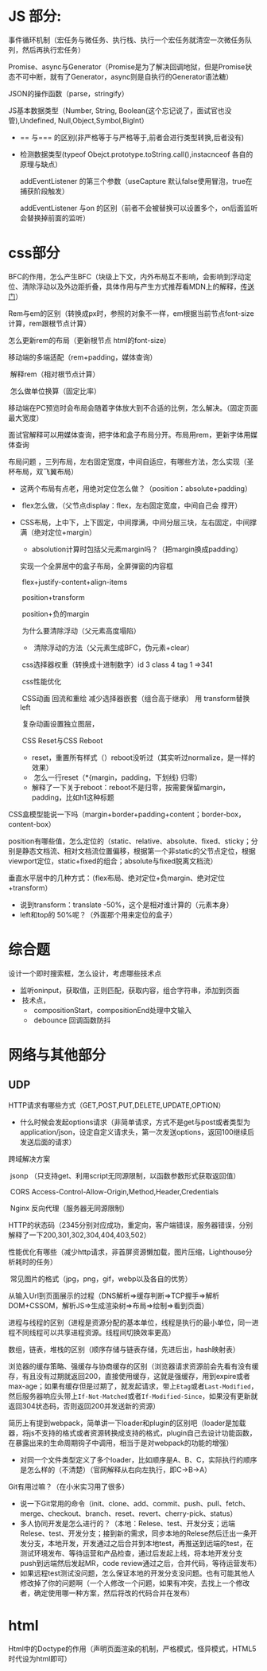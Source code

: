 # JS 部分:

 

事件循环机制（宏任务与微任务、执行栈、执行一个宏任务就清空一次微任务队列，然后再执行宏任务）

Promise、async与Generator（Promise是为了解决回调地狱，但是Promise状态不可中断，就有了Generator，async则是自执行的Generator语法糖）

JSON的操作函数（parse，stringify）

JS基本数据类型（Number, String, Boolean(这个忘记说了，面试官也没管),Undefined, Null,Object,Symbol,BigInt）

- == 与=== 的区别(非严格等于与严格等于,前者会进行类型转换,后者没有)

- 检测数据类型(typeof Obejct.prototype.toString.call(),instacnceof 各自的原理与缺点）

  addEventListener 的第三个参数（useCapture 默认false使用冒泡，true在捕获阶段触发）    

  addEventListener 与on 的区别（前者不会被替换可以设置多个，on后面监听会替换掉前面的监听）



# css部分

BFC的作用，怎么产生BFC（块级上下文，内外布局互不影响，会影响到浮动定位、清除浮动以及外边距折叠，具体作用与产生方式推荐看MDN上的解释，[传送门](https://developer.mozilla.org/zh-CN/docs/Web/Guide/CSS/Block_formatting_context)）

Rem与em的区别（转换成px时，参照的对象不一样，em根据当前节点font-size计算，rem跟根节点计算）

怎么更新rem的布局（更新根节点 html的font-size）

移动端的多端适配（rem+padding，媒体查询）      

​      解释rem（相对根节点计算）      

​      怎么做单位换算（固定比率）      

​      移动端在PC预览时会布局会随着字体放大到不合适的比例，怎么解决。（固定页面最大宽度）      

​      面试官解释可以用媒体查询，把字体和盒子布局分开。布局用rem，更新字体用媒体查询

布局问题 ，三列布局，左右固定宽度，中间自适应，有哪些方法，怎么实现（圣杯布局，双飞翼布局）    

- ​      这两个布局有点老，用绝对定位怎么做？（position：absolute+padding）      

- ​      flex怎么做，（父节点display：flex，左右固定宽度，中间自己会 撑开）

- CSS布局，上中下，上下固定，中间撑满，中间分层三块，左右固定，中间撑满（绝对定位+margin）

  - absolution计算时包括父元素margin吗？（把margin换成padding）

  实现一个全屏居中的盒子布局，全屏弹窗的内容框    

  ​    flex+justify-content+align-items    

  ​    position+transform    

  ​    position+负的margin    

  ​    为什么要清除浮动（父元素高度塌陷）    

  - ​      清除浮动的方法（父元素生成BFC，伪元素+clear）      

  ​    css选择器权重（转换成十进制数字）id  3 class 4 tag 1  =>341    

  ​    css性能优化    

  ​    CSS动画 回流和重绘 减少选择器嵌套（组合高于继承） 用 transform替换left    

  ​    复杂动画设置独立图层，    

  ​    CSS Reset与CSS Reboot    

  - ​      reset，重置所有样式（）reboot没听过（其实听过normalize，是一样的效果）      
  - ​      怎么一行reset（*{margin，padding，下划线} 归零）      
  - ​      解释了一下关于reboot：reboot不是归零，按需要保留margin，padding，比如h1这种标题

CSS盒模型能说一下吗（margin+border+padding+content；border-box，content-box）

position有哪些值，怎么定位的（static、relative、absolute、fixed、sticky；分别是静态文档流、相对文档流位置偏移，根据第一个非static的父节点定位，根据viewport定位，static+fixed的组合；absolute与fixed脱离文档流） 

垂直水平居中的几种方式：（flex布局、绝对定位+负margin、绝对定位+transform）

- 说到transform：translate -50%，这个是相对谁计算的（元素本身） 
- left和top的 50%呢？（外面那个用来定位的盒子）

# 综合题 

设计一个即时搜索框，怎么设计，考虑哪些技术点    

- ​      监听oninput，获取值，正则匹配，获取内容，组合字符串，添加到页面      
- ​      技术点，      
  - ​        compositionStart，compositionEnd处理中文输入        
  - ​        debounce 回调函数防抖

# 网络与其他部分

## UDP





HTTP请求有哪些方式（GET,POST,PUT,DELETE,UPDATE,OPTION）    

- ​      什么时候会发起options请求（非简单请求，方式不是get与post或者类型为application/json，设定自定义请求头，第一次发送options，返回100继续后发送后面的请求）

跨域解决方案    

​    jsonp （只支持get、利用script无同源限制，以函数参数形式获取返回值）    

​    CORS Access-Control-Allow-Origin,Method,Header,Credentials    

​    Nginx 反向代理（服务器无同源限制）

HTTP的状态码（2345分别对应成功，重定向，客户端错误，服务器错误，分别解释了一下200,301,302,304,404,403,502）

性能优化有哪些（减少http请求，非首屏资源懒加载，图片压缩，Lighthouse分析耗时的任务）    

​    常见图片的格式（jpg，png，gif，webp以及各自的优势）    

​    从输入Url到页面展示的过程（DNS解析=>缓存判断=>TCP握手=>解析DOM+CSSOM，解析JS=>生成渲染树=>布局=>绘制=>看到页面）    

​    进程与线程的区别（进程是资源分配的基本单位，线程是执行的最小单位，同一进程不同线程可以共享进程资源。线程间切换效率更高）    

​    数组，链表，堆栈的区别（顺序存储与链表存储，先进后出，hash映射表）

浏览器的缓存策略、强缓存与协商缓存的区别（浏览器请求资源前会先看有没有缓存，有且没有过期就返回200，直接使用缓存，这就是强缓存，用到expire或者max-age；如果有缓存但是过期了，就发起请求，带上`Etag`或者`Last-Modified`，然后服务器响应头带上`If-Not-Matched`或者`If-Modified-Since`，如果没有更新就返回304状态码，否则返回200并发送新的资源）

简历上有提到webpack，简单讲一下loader和plugin的区别吧（loader是加载器，将js不支持的格式或者资源转换成支持的格式，plugin自己去设计功能函数，在暴露出来的生命周期钩子中调用，相当于是对webpack的功能的增强）

- 对同一个文件类型定义了多个loader，比如顺序是A、B、C，实际执行的顺序是怎么样的（不清楚）（官网解释从右向左执行，即C->B->A）

Git有用过嘛？（在小米实习用了很多）

- 说一下Git常用的命令（init、clone、add、commit、push、pull、fetch、merge、checkout、branch、reset、revert、cherry-pick、status） 
- 多人协同开发是怎么进行的？（本地：Relese、test、开发分支；远端Relese、test、开发分支；接到新的需求，同步本地的Relese然后迁出一条开发分支，本地开发，开发通过之后合并到本地test，再推送到远端的test，在测试环境发布、等待运营和产品检查，通过后发起上线，将本地开发分支push到远端然后发起MR，code review通过之后，合并代码，等待运营发布） 
- 如果远程test测试没问题，怎么保证本地的开发分支没问题。也有可能其他人修改掉了你的问题啊（一个人修改一个问题，如果有冲突，去找上一个修改者，确定使用哪一种方案，然后将改的代码合并在发布）



# html

Html中的Doctype的作用（声明页面渲染的机制，严格模式，怪异模式，HTML5时代设为html即可）



